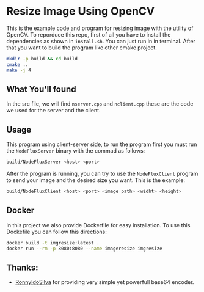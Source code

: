 # Resize Image Using OpenCV
This is the example code and program for resizing image with the utility of OpenCV. To reporduce this repo, first of all you have to install the dependencies as shown in `install.sh`. You can just run in in terminal. After that you want to build the program like other cmake project. 

```bash
mkdir -p build && cd build
cmake ..
make -j 4
```


## What You'll found
In the src file, we will find `nserver.cpp` and `nclient.cpp` these are the code we used for the server and the client. 

## Usage 
This program using client-server side, to run the program first you must run the `NodeFluxServer` binary with the commad as follows:

```bash
build/NodeFluxServer <host> <port>
```

After the program is running, you can try to use the `NodeFluxClient` program to send your image and the desired size you want. This is the example:

```bash
build/NodeFluxClient <host> <port> <image path> <widht> <height>
```

## Docker
In this project we also provide Dockerfile for easy installation. To use this Dockefile you can follow this directions:
```bash
docker build -t imgresize:latest .
docker run --rm -p 8080:8080 --name imageresize imgresize
```

## Thanks:
* [RonnyldoSilva](https://github.com/RonnyldoSilva/OpenCV_Mat_to_Base64.git) for providing very simple yet powerfull base64 encoder.